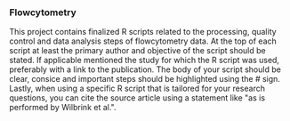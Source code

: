 ### Flowcytometry

This project contains finalized R scripts related to the processing, quality control and data analysis steps of flowcytometry data. At the top of each script at least the primary author and objective of the script should be stated. If applicable mentioned the study for which the R script was used, preferably with a link to the publication. The body of your script should be clear, consice and important steps should be highlighted using the # sign. Lastly, when using a specific R script that is tailored for your research questions, you can cite the source article using a statement like "as is performed by Wilbrink et al.".
